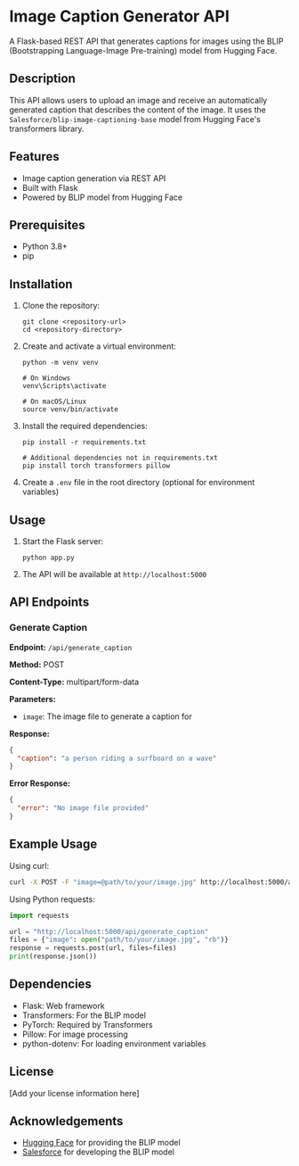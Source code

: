 # Image Caption Generator API

A Flask-based REST API that generates captions for images using the BLIP (Bootstrapping Language-Image Pre-training) model from Hugging Face.

## Description

This API allows users to upload an image and receive an automatically generated caption that describes the content of the image. It uses the `Salesforce/blip-image-captioning-base` model from Hugging Face's transformers library.

## Features

- Image caption generation via REST API
- Built with Flask
- Powered by BLIP model from Hugging Face

## Prerequisites

- Python 3.8+
- pip

## Installation

1. Clone the repository:
   ```
   git clone <repository-url>
   cd <repository-directory>
   ```

2. Create and activate a virtual environment:
   ```
   python -m venv venv
   
   # On Windows
   venv\Scripts\activate
   
   # On macOS/Linux
   source venv/bin/activate
   ```

3. Install the required dependencies:
   ```
   pip install -r requirements.txt
   
   # Additional dependencies not in requirements.txt
   pip install torch transformers pillow
   ```

4. Create a `.env` file in the root directory (optional for environment variables)

## Usage

1. Start the Flask server:
   ```
   python app.py
   ```

2. The API will be available at `http://localhost:5000`

## API Endpoints

### Generate Caption

**Endpoint:** `/api/generate_caption`

**Method:** POST

**Content-Type:** multipart/form-data

**Parameters:**
- `image`: The image file to generate a caption for

**Response:**
```json
{
  "caption": "a person riding a surfboard on a wave"
}
```

**Error Response:**
```json
{
  "error": "No image file provided"
}
```

## Example Usage

Using curl:
```bash
curl -X POST -F "image=@path/to/your/image.jpg" http://localhost:5000/api/generate_caption
```

Using Python requests:
```python
import requests

url = "http://localhost:5000/api/generate_caption"
files = {"image": open("path/to/your/image.jpg", "rb")}
response = requests.post(url, files=files)
print(response.json())
```

## Dependencies

- Flask: Web framework
- Transformers: For the BLIP model
- PyTorch: Required by Transformers
- Pillow: For image processing
- python-dotenv: For loading environment variables

## License

[Add your license information here]

## Acknowledgements

- [Hugging Face](https://huggingface.co/) for providing the BLIP model
- [Salesforce](https://www.salesforce.com/) for developing the BLIP model
